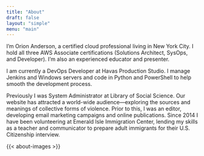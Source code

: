 ```yaml
---
title: "About"
draft: false
layout: "simple"
menu: "main"
---
```


I’m Orion Anderson, a certified cloud professional living in New York City. I hold all three AWS Associate certifications (Solutions Architect, SysOps, and Developer). I’m also an experienced educator and presenter.

I am currently a DevOps Developer at Havas Production Studio. I manage Jenkins and Windows servers and code in Python and PowerShell to help smooth the development process.

Previously I was System Administrator at Library of Social Science. Our website has attracted a world-wide audience—exploring the sources and meanings of collective forms of violence. Prior to this, I was an editor, developing email marketing campaigns and online publications. Since 2014 I have been volunteering at Emerald Isle Immigration Center, lending my skills as a teacher and communicator to prepare adult immigrants for their U.S. Citizenship interview.

{{< about-images >}}
